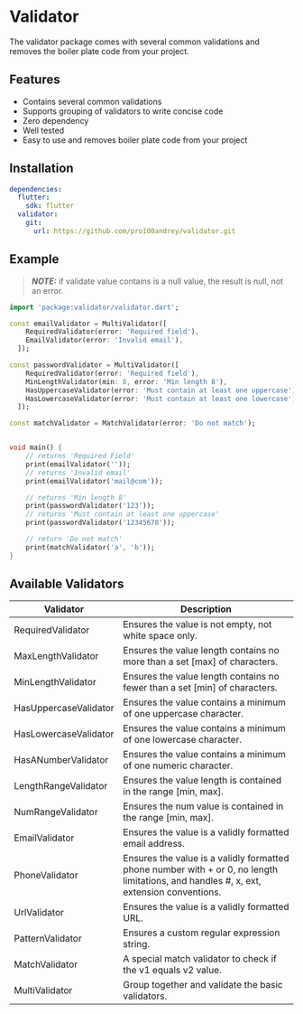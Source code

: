 # Validator

The validator package comes with several common validations and removes the boiler plate code from your project.

## Features

- Contains several common validations
- Supports grouping of validators to write concise code
- Zero dependency
- Well tested
- Easy to use and removes boiler plate code from your project

## Installation

``` yaml
dependencies:
  flutter:
    sdk: flutter
  validator:
    git:
      url: https://github.com/pro100andrey/validator.git
```

## Example

> **_NOTE:_** if validate value contains is a null value, the result is null, not an error.

``` dart
import 'package:validator/validator.dart';

const emailValidator = MultiValidator([
    RequiredValidator(error: 'Required field'),
    EmailValidator(error: 'Invalid email'),
  ]);

const passwordValidator = MultiValidator([
    RequiredValidator(error: 'Required field'),
    MinLengthValidator(min: 8, error: 'Min length 8'),
    HasUppercaseValidator(error: 'Must contain at least one uppercase'),
    HasLowercaseValidator(error: 'Must contain at least one lowercase'),
  ]);

const matchValidator = MatchValidator(error: 'Do not match');


void main() {
    // returns 'Required Field'
    print(emailValidator(''));
    // returns 'Invalid email'
    print(emailValidator('mail@com'));

    // returns 'Min length 8'
    print(passwordValidator('123'));
    // returns 'Must contain at least one uppercase'
    print(passwordValidator('12345678'));

    // return 'Do not match'
    print(matchValidator('a', 'b'));
}

```

## Available Validators

| Validator | Description |
| - | - |
| RequiredValidator | Ensures the value is not empty, not white space only. |
| MaxLengthValidator | Ensures the value length contains no more than a set [max] of characters. |
| MinLengthValidator | Ensures the value length contains no fewer than a set [min] of characters. |
| HasUppercaseValidator | Ensures the value contains a minimum of one uppercase character. |
| HasLowercaseValidator | Ensures the value contains a minimum of one lowercase character. |
| HasANumberValidator |  Ensures the value contains a minimum of one numeric character. |
| LengthRangeValidator | Ensures the value length is contained in the range [min, max]. |
| NumRangeValidator |  Ensures the num value is contained in the range [min, max]. |
| EmailValidator | Ensures the value is a validly formatted email address. |
| PhoneValidator | Ensures the value is a validly formatted phone number with + or 0, no length limitations, and handles #, x, ext, extension conventions. |
| UrlValidator | Ensures the value is a validly formatted URL. |
| PatternValidator | Ensures a custom regular expression string. |
| MatchValidator | A special match validator to check if the v1 equals v2 value. |
| MultiValidator | Group together and validate the basic validators. |
